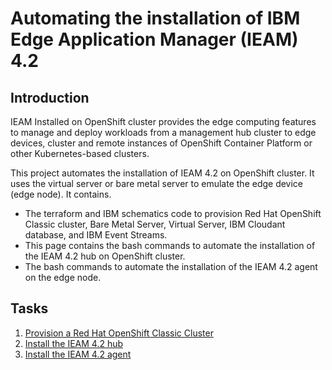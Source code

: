 # Automating the installation of IBM Edge Application Manager (IEAM) 4.2

## Introduction

IEAM Installed on OpenShift cluster provides the edge computing features to manage and deploy workloads
from a management hub cluster to edge devices, cluster and remote instances of OpenShift Container Platform
or other Kubernetes-based clusters.

This project automates the installation of IEAM 4.2 on OpenShift cluster. It uses the virtual server or bare metal server to emulate the edge
device (edge node). It contains.

- The terraform and IBM schematics code to provision Red Hat OpenShift Classic cluster, Bare Metal Server, Virtual Server, IBM Cloudant database,
  and IBM Event Streams.
- This page contains the bash commands to automate the installation of the IEAM 4.2 hub on OpenShift cluster.
- The bash commands to automate the installation of the IEAM 4.2 agent on the edge node.

## Tasks

1. [Provision a Red Hat OpenShift Classic Cluster](docs/openshift-automation.md)
2. [Install the IEAM 4.2 hub](docs/ieam42-automation.md)
3. [Install the IEAM 4.2 agent](docs/ieam42-agent-deploy.md)